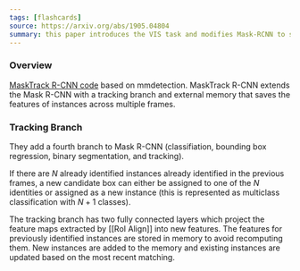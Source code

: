 ```yaml
---
tags: [flashcards]
source: https://arxiv.org/abs/1905.04804
summary: this paper introduces the VIS task and modifies Mask-RCNN to support tracking (new model named MaskTrack R-CNN).
---
```


### Overview
[MaskTrack R-CNN code](https://github.com/youtubevos/MaskTrackRCNN) based on mmdetection. MaskTrack R-CNN extends the Mask R-CNN with a tracking branch and external memory that saves the features of instances across multiple frames.

### Tracking Branch
They add a fourth branch to Mask R-CNN (classifiation, bounding box regression, binary segmentation, and tracking).

If there are $N$ already identified instances already identified in the previous frames, a new candidate box can either be assigned to one of the $N$ identities or assigned as a new instance (this is represented as multiclass classification with $N + 1$ classes).

The tracking branch has two fully connected layers which project the feature maps extracted by [[RoI Align]] into new features. The features for previously identified instances are stored in memory to avoid recomputing them. New instances are added to the memory and existing instances are updated based on the most recent matching.